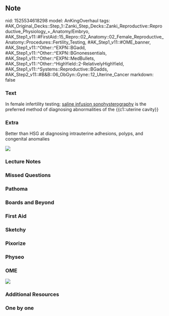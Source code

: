 ## Note
nid: 1525534618298
model: AnKingOverhaul
tags: #AK_Original_Decks::Step_1::Zanki_Step_Decks::Zanki_Reproductive::Reproductive_Physiology_+_Anatomy/Embryo, #AK_Step1_v11::#FirstAid::15_Repro::02_Anatomy::02_Female_Reproductive_Anatomy::Procedures::Fertility_Testing, #AK_Step1_v11::#OME_banner, #AK_Step1_v11::^Other::^EXPN::BGadd, #AK_Step1_v11::^Other::^EXPN::BGnonessentials, #AK_Step1_v11::^Other::^EXPN::MedBullets, #AK_Step1_v11::^Other::^HighYield::2-RelativelyHighYield, #AK_Step1_v11::^Systems::Reproductive::BGadds, #AK_Step2_v11::#B&B::06_ObGyn::Gyne::12_Uterine_Cancer
markdown: false

### Text
In female infertility testing; <u>saline infusion
sonohysterography</u> is the preferred method of diagnosing
abnormalities of the {{c1::uterine cavity}}

### Extra
Better than HSG at diagnosing intrauterine adhesions, polyps, and
congenital anomalies
<div><img src="paste-161379101179905.jpg"></div>

### Lecture Notes


### Missed Questions


### Pathoma


### Boards and Beyond


### First Aid


### Sketchy


### Pixorize


### Physeo


### OME
<div class="ome-widget">
  <a href="https://onlinemeded.org?ref=anki"><img src=
  "_OME_AnkiFlashcards_General_3.png"></a>
</div>

### Additional Resources


### One by one

